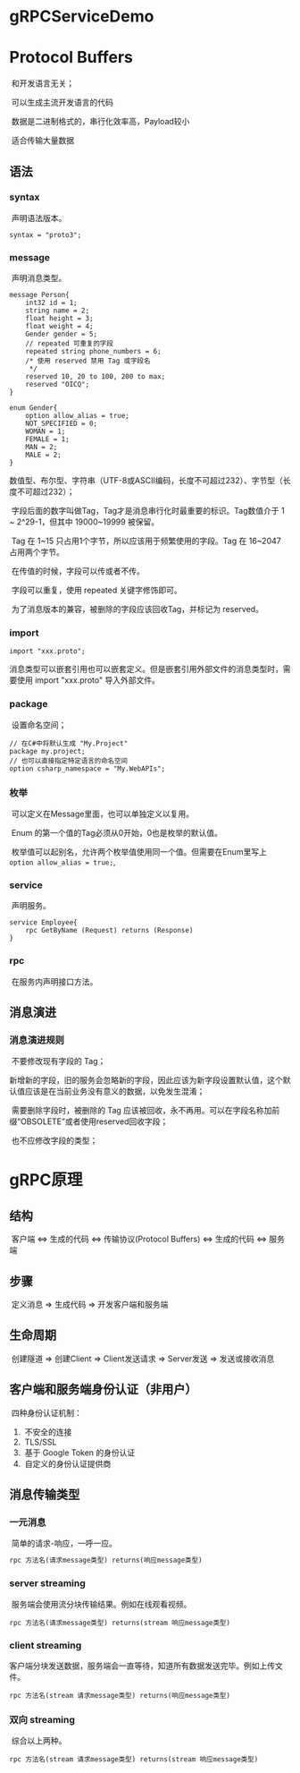 # gRPCServiceDemo

# Protocol Buffers

​	和开发语言无关；

​	可以生成主流开发语言的代码

​	数据是二进制格式的，串行化效率高，Payload较小

​	适合传输大量数据

## 语法

### syntax

​	声明语法版本。


```
syntax = "proto3";
```

### message

​	声明消息类型。

```
message Person{
	int32 id = 1;
	string name = 2;
	float height = 3;
	float weight = 4;
	Gender gender = 5;
	// repeated 可重复的字段
	repeated string phone_numbers = 6;
	/* 使用 reserved 禁用 Tag 或字段名 
	 */
	reserved 10, 20 to 100, 200 to max;
	reserved "OICQ";
}

enum Gender{
	option allow_alias = true;
	NOT_SPECIFIED = 0;
	WOMAN = 1;
	FEMALE = 1;
	MAN = 2;
	MALE = 2;
}
```

​	数值型、布尔型、字符串（UTF-8或ASCII编码，长度不可超过232）、字节型（长度不可超过232）；

​	字段后面的数字叫做Tag，Tag才是消息串行化时最重要的标识。Tag数值介于 1 ~ 2^29-1，但其中 19000~19999 被保留。

​	Tag 在 1~15 只占用1个字节，所以应该用于频繁使用的字段。Tag 在 16~2047 占用两个字节。

​	在传值的时候，字段可以传或者不传。

​	字段可以重复，使用 repeated 关键字修饰即可。

​	为了消息版本的兼容，被删除的字段应该回收Tag，并标记为 reserved。

### import

```
import "xxx.proto";
```

​	消息类型可以嵌套引用也可以嵌套定义。但是嵌套引用外部文件的消息类型时，需要使用 import "xxx.proto" 导入外部文件。

### package

​	设置命名空间；

```
// 在C#中将默认生成 "My.Project"
package my.project;
// 也可以直接指定特定语言的命名空间
option csharp_namespace = "My.WebAPIs";
```

### 枚举

​	可以定义在Message里面，也可以单独定义以复用。

​	Enum 的第一个值的Tag必须从0开始，0也是枚举的默认值。

​	枚举值可以起别名，允许两个枚举值使用同一个值。但需要在Enum里写上 `option allow_alias = true;`,

### service

​	声明服务。

```
service Employee{
	rpc GetByName (Request) returns (Response)
}
```



### rpc

​	在服务内声明接口方法。

## 消息演进

### 消息演进规则

​	不要修改现有字段的 Tag；

​	新增新的字段，旧的服务会忽略新的字段，因此应该为新字段设置默认值，这个默认值应该是在当前业务没有意义的数据，以免发生混淆；

​	需要删除字段时，被删除的 Tag 应该被回收，永不再用。可以在字段名称加前缀“OBSOLETE”或者使用reserved回收字段；

​	也不应修改字段的类型；

# gRPC原理

## 结构

​	客户端 <=> 生成的代码 <=> 传输协议(Protocol Buffers) <=> 生成的代码 <=> 服务端

## 步骤

​	定义消息 => 生成代码 => 开发客户端和服务端

## 生命周期

​	创建隧道 => 创建Client => Client发送请求 => Server发送 => 发送或接收消息

## 客户端和服务端身份认证（非用户）

​	四种身份认证机制：

1. ​	不安全的连接
2. ​	TLS/SSL
3. ​	基于 Google Token 的身份认证
4. ​	自定义的身份认证提供商

## 消息传输类型

### 一元消息

​	简单的请求-响应，一呼一应。

```protobuf
rpc 方法名(请求message类型) returns(响应message类型)
```

### server streaming

​	服务端会使用流分块传输结果。例如在线观看视频。

```
rpc 方法名(请求message类型) returns(stream 响应message类型)
```

### client streaming

​	客户端分块发送数据，服务端会一直等待，知道所有数据发送完毕。例如上传文件。

```
rpc 方法名(stream 请求message类型) returns(响应message类型)
```

### 双向 streaming

​	综合以上两种。

```
rpc 方法名(stream 请求message类型) returns(stream 响应message类型)
```

